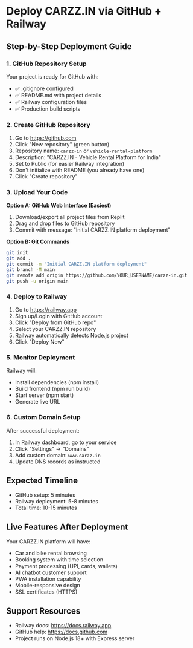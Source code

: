 # Deploy CARZZ.IN via GitHub + Railway

## Step-by-Step Deployment Guide

### 1. GitHub Repository Setup
Your project is ready for GitHub with:
- ✅ .gitignore configured
- ✅ README.md with project details
- ✅ Railway configuration files
- ✅ Production build scripts

### 2. Create GitHub Repository
1. Go to https://github.com
2. Click "New repository" (green button)
3. Repository name: `carzz-in` or `vehicle-rental-platform`
4. Description: "CARZZ.IN - Vehicle Rental Platform for India"
5. Set to Public (for easier Railway integration)
6. Don't initialize with README (you already have one)
7. Click "Create repository"

### 3. Upload Your Code
**Option A: GitHub Web Interface (Easiest)**
1. Download/export all project files from Replit
2. Drag and drop files to GitHub repository
3. Commit with message: "Initial CARZZ.IN platform deployment"

**Option B: Git Commands**
```bash
git init
git add .
git commit -m "Initial CARZZ.IN platform deployment"
git branch -M main
git remote add origin https://github.com/YOUR_USERNAME/carzz-in.git
git push -u origin main
```

### 4. Deploy to Railway
1. Go to https://railway.app
2. Sign up/Login with GitHub account
3. Click "Deploy from GitHub repo"
4. Select your CARZZ.IN repository
5. Railway automatically detects Node.js project
6. Click "Deploy Now"

### 5. Monitor Deployment
Railway will:
- Install dependencies (npm install)
- Build frontend (npm run build)
- Start server (npm start)
- Generate live URL

### 6. Custom Domain Setup
After successful deployment:
1. In Railway dashboard, go to your service
2. Click "Settings" → "Domains"
3. Add custom domain: `www.carzz.in`
4. Update DNS records as instructed

## Expected Timeline
- GitHub setup: 5 minutes
- Railway deployment: 5-8 minutes
- Total time: 10-15 minutes

## Live Features After Deployment
Your CARZZ.IN platform will have:
- Car and bike rental browsing
- Booking system with time selection
- Payment processing (UPI, cards, wallets)
- AI chatbot customer support
- PWA installation capability
- Mobile-responsive design
- SSL certificates (HTTPS)

## Support Resources
- Railway docs: https://docs.railway.app
- GitHub help: https://docs.github.com
- Project runs on Node.js 18+ with Express server